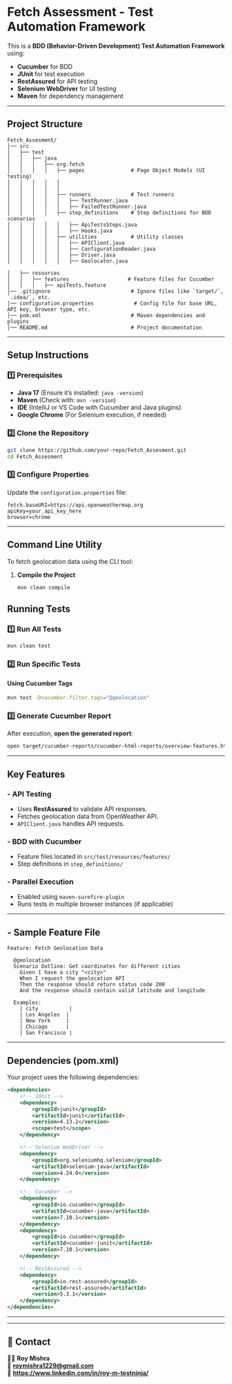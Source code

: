 # Fetch Assessment - Test Automation Framework

This is a **BDD (Behavior-Driven Development) Test Automation Framework** using:
- **Cucumber** for BDD
- **JUnit** for test execution
- **RestAssured** for API testing
- **Selenium WebDriver** for UI testing
- **Maven** for dependency management

---

## Project Structure
```
Fetch_Assesment/
│── src
│   ├── test
│   │   ├── java
│   │   │   ├── org.fetch
│   │   │   │   ├── pages               # Page Object Models (UI testing)
│   │   │   │   │   
│   │   │   │   │   
│   │   │   │   ├── runners             # Test runners
│   │   │   │   │   ├── TestRunner.java
│   │   │   │   │   ├── FailedTestRunner.java
│   │   │   │   ├── step_definitions    # Step definitions for BDD scenarios
│   │   │   │   │   ├── ApiTestsSteps.java
│   │   │   │   │   ├── Hooks.java
│   │   │   │   ├── utilities           # Utility classes
│   │   │   │   │   ├── APIClient.java
│   │   │   │   │   ├── ConfigurationReader.java
│   │   │   │   │   ├── Driver.java
│   │   │   │   │   ├── Geolocator.java

│   ├── resources
│   │   ├── features                   # Feature files for Cucumber
│   │   │   ├── apiTests.feature
│── .gitignore                          # Ignore files like `target/`, `.idea/`, etc.
|── configuration.properties             # Config file for base URL, API key, browser type, etc.
│── pom.xml                             # Maven dependencies and plugins
│── README.md                           # Project documentation

```
---

## Setup Instructions
### 1️⃣ Prerequisites
- **Java 17** (Ensure it’s installed: `java -version`)
- **Maven** (Check with: `mvn -version`)
- **IDE** (IntelliJ or VS Code with Cucumber and Java plugins)
- **Google Chrome** (For Selenium execution, if needed)

### 2️⃣ Clone the Repository
```sh
git clone https://github.com/your-repo/Fetch_Assesment.git
cd Fetch_Assesment
```

### 3️⃣ Configure Properties
Update the `configuration.properties` file:
```properties
fetch.baseURI=https://api.openweathermap.org
apiKey=your_api_key_here
browser=chrome
```
---
## Command Line Utility
To fetch geolocation data using the CLI tool:

1. **Compile the Project**
   ```sh
   mvn clean compile


## Running Tests
### 1️⃣ Run All Tests
```sh
mvn clean test
```

### 2️⃣ Run Specific Tests
#### Using Cucumber Tags
```sh
mvn test -Dcucumber.filter.tags="@geolocation"
```

### 3️⃣ Generate Cucumber Report
After execution, **open the generated report**:
```sh
open target/cucumber-reports/cucumber-html-reports/overview-features.html
```
---

## Key Features
### - API Testing
- Uses **RestAssured** to validate API responses.
- Fetches geolocation data from OpenWeather API.
- `APIClient.java` handles API requests.

### - BDD with Cucumber
- Feature files located in `src/test/resources/features/`
- Step definitions in `step_definitions/`

### - Parallel Execution
- Enabled using `maven-surefire-plugin`
- Runs tests in multiple browser instances (if applicable)

---

## - Sample Feature File
```gherkin
Feature: Fetch Geolocation Data

  @geolocation
  Scenario Outline: Get coordinates for different cities
    Given I have a city "<city>"
    When I request the geolocation API
    Then the response should return status code 200
    And the response should contain valid latitude and longitude

  Examples:
    | city          |
    | Los Angeles  |
    | New York     |
    | Chicago      |
    | San Francisco |
```
---

##  Dependencies (pom.xml)
Your project uses the following dependencies:
```xml
<dependencies>
    <!-- JUnit -->
    <dependency>
        <groupId>junit</groupId>
        <artifactId>junit</artifactId>
        <version>4.13.2</version>
        <scope>test</scope>
    </dependency>

    <!-- Selenium WebDriver -->
    <dependency>
        <groupId>org.seleniumhq.selenium</groupId>
        <artifactId>selenium-java</artifactId>
        <version>4.24.0</version>
    </dependency>

    <!-- Cucumber -->
    <dependency>
        <groupId>io.cucumber</groupId>
        <artifactId>cucumber-java</artifactId>
        <version>7.10.1</version>
    </dependency>
    <dependency>
        <groupId>io.cucumber</groupId>
        <artifactId>cucumber-junit</artifactId>
        <version>7.10.1</version>
    </dependency>

    <!-- RestAssured -->
    <dependency>
        <groupId>io.rest-assured</groupId>
        <artifactId>rest-assured</artifactId>
        <version>5.3.1</version>
    </dependency>
</dependencies>
```
---
---

## 📧 Contact
👩‍💻 **Roy Mishra**  
📧 **roymishra1229@gmail.com**  
🔗 **https://www.linkedin.com/in/roy-m-testninja/**

